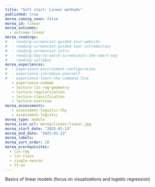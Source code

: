 ```yaml
---
title: "Soft start: Linear methods"
published: true
morea_coming_soon: false
morea_id: linear
morea_outcomes:
  - outcome-linear
morea_readings:
#  - reading-screencast-guided-tour-website
#  - reading-screencast-guided-tour-introduction
#  - reading-screencast-intro
#  - reading-how-to-watch-screencasts-the-smart-way
#  - reading-syllabus
morea_experiences:
#  - experience-environment-configuration
#  - experience-introduce-yourself
#  - experience-learn-the-command-line
   - experience-nndemo
   - lecture-lin-reg-geometry
   - lecture-regularization
   - lecture-classification
   - lecture-overview
morea_assessments:
   - assessment-logistic-thy
   - assessment-logistic
morea_type: module
morea_icon_url: morea/linear/linear.jpg
morea_start_date: "2025-01-13"
morea_end_date: "2025-01-22"
morea_labels:
morea_sort_order: 20
morea_prerequisites:
  - lin-reg
  - lin-class
  - single-neuron
  - ff-nn
---
```


Basics of linear models (focus on visualizations and logistic regression)



